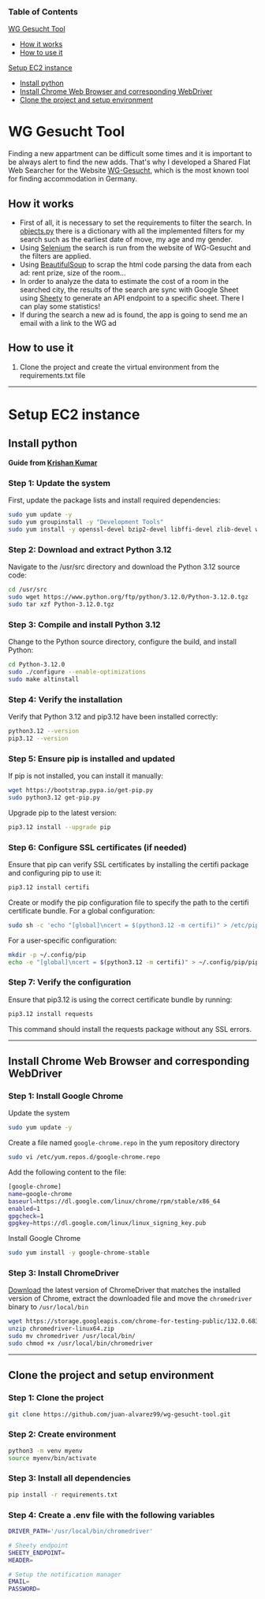 ### Table of Contents  
[WG Gesucht Tool](#wg-gesucht-tool)
- [How it works](#how-it-works)
- [How to use it](#how-to-use-it)

[Setup EC2 instance](#setup-ec2-instance)
- [Install python](#install-python)
- [Install Chrome Web Browser and corresponding WebDriver](#install-chrome-web-browser-and-corresponding-webdriver)
- [Clone the project and setup environment](#clone-the-project-and-setup-environment)

# WG Gesucht Tool
Finding a new appartment can be difficult some times and it is important to be always alert to find the new adds. That's why I developed a Shared Flat Web Searcher for the Website [WG-Gesucht](https://www.wg-gesucht.de/en/), which is the most known tool for finding accommodation in Germany.

## How it works
- First of all, it is necessary to set the requirements to filter the search. In [objects.py](https://github.com/juan-alvarez99/wg-gesucht-tool/blob/main/modules/objects.py) there is a dictionary with all the implemented filters for my search such as the earliest date of move, my age and my gender. 
- Using [Selenium](https://selenium-python.readthedocs.io) the search is run from the website of WG-Gesucht and the filters are applied.
- Using [BeautifulSoup](https://www.crummy.com/software/BeautifulSoup/bs4/doc/) to scrap the html code parsing the data from each ad: rent prize, size of the room...
- In order to analyze the data to estimate the cost of a room in the searched city, the results of the search are sync with Google Sheet using [Sheety](https://sheety.co/docs) to generate an API endpoint to a specific sheet. There I can play some statistics!
- If during the search a new ad is found, the app is going to send me an email with a link to the WG ad


## How to use it
1. Clone the project and create the virtual environment from the requirements.txt file

***
# Setup EC2 instance
## Install python 

**Guide from [Krishan Kumar](https://www.linkedin.com/in/krishan2aws/)**

### Step 1: Update the system
First, update the package lists and install required dependencies:
```sh
sudo yum update -y
sudo yum groupinstall -y "Development Tools"
sudo yum install -y openssl-devel bzip2-devel libffi-devel zlib-devel wget make
```

### Step 2: Download and extract Python 3.12
Navigate to the /usr/src directory and download the Python 3.12 source code:

```sh
cd /usr/src
sudo wget https://www.python.org/ftp/python/3.12.0/Python-3.12.0.tgz
sudo tar xzf Python-3.12.0.tgz
```

### Step 3: Compile and install Python 3.12
Change to the Python source directory, configure the build, and install Python:

```sh
cd Python-3.12.0
sudo ./configure --enable-optimizations
sudo make altinstall
```

### Step 4: Verify the installation
Verify that Python 3.12 and pip3.12 have been installed correctly:

```sh
python3.12 --version
pip3.12 --version
```

### Step 5: Ensure pip is installed and updated
If pip is not installed, you can install it manually:

```sh
wget https://bootstrap.pypa.io/get-pip.py
sudo python3.12 get-pip.py
```

Upgrade pip to the latest version:

```sh
pip3.12 install --upgrade pip
```

### Step 6: Configure SSL certificates (if needed)
Ensure that pip can verify SSL certificates by installing the certifi package and configuring pip to use it:

```sh
pip3.12 install certifi
```

Create or modify the pip configuration file to specify the path to the certifi certificate bundle. For a global configuration:

```sh
sudo sh -c 'echo "[global]\ncert = $(python3.12 -m certifi)" > /etc/pip.conf'
```

For a user-specific configuration:

```sh
mkdir -p ~/.config/pip
echo -e "[global]\ncert = $(python3.12 -m certifi)" > ~/.config/pip/pip.conf
```

### Step 7: Verify the configuration
Ensure that pip3.12 is using the correct certificate bundle by running:

```sh
pip3.12 install requests
```
This command should install the requests package without any SSL errors.

***

## Install Chrome Web Browser and corresponding WebDriver

### Step 1: Install Google Chrome

Update the system 
```sh
sudo yum update -y
```

Create a file named `google-chrome.repo` in the yum repository directory
```sh
sudo vi /etc/yum.repos.d/google-chrome.repo
```

Add the following content to the file:
```sh
[google-chrome]
name=google-chrome
baseurl=https://dl.google.com/linux/chrome/rpm/stable/x86_64
enabled=1
gpgcheck=1
gpgkey=https://dl.google.com/linux/linux_signing_key.pub
```

Install Google Chrome
```sh
sudo yum install -y google-chrome-stable
```

### Step 3: Install ChromeDriver
[Download](https://googlechromelabs.github.io/chrome-for-testing/) the latest version of ChromeDriver that matches the installed version of Chrome, extract the downloaded file and move the `chromedriver` binary to `/usr/local/bin`
```sh
wget https://storage.googleapis.com/chrome-for-testing-public/132.0.6834.159/linux64/chromedriver-linux64.zip
unzip chromedriver-linux64.zip
sudo mv chromedriver /usr/local/bin/
sudo chmod +x /usr/local/bin/chromedriver
```

***

## Clone the project and setup environment
### Step 1: Clone the project

```sh
git clone https://github.com/juan-alvarez99/wg-gesucht-tool.git
```

### Step 2: Create environment

```sh
python3 -m venv myenv
source myenv/bin/activate
```

### Step 3: Install all dependencies

```sh
pip install -r requirements.txt
```

### Step 4: Create a .env file with the following variables

```sh
DRIVER_PATH='/usr/local/bin/chromedriver'

# Sheety endpoint
SHEETY_ENDPOINT=
HEADER=

# Setup the notification manager 
EMAIL=
PASSWORD=
```

